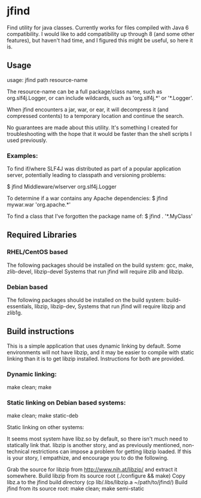 # jfind

Find utility for java classes.  Currently works for files compiled with Java 6 compatibility.
I would like to add compatibility up through 8 (and some other features), but haven't had time, 
and I figured this might be useful, so here it is.

## Usage

usage: jfind path resource-name

The resource-name can be a full package/class name, such as org.slf4j.Logger, or can include
wildcards, such as 'org.slf4j.\*' or '\*.Logger'.

When jfind encounters a jar, war, or ear, it will decompress it (and compressed contents)
to a temporary location and continue the search.

No guarantees are made about this utility.  It's something I created for troubleshooting
with the hope that it would be faster than the shell scripts I used previously.

### Examples: 

To find if/where SLF4J was distributed as part of a popular application server, potentially 
leading to classpath and versioning problems:

$ jfind Middleware/wlserver org.slf4j.Logger

To determine if a war contains any Apache dependencies:
$ jfind mywar.war 'org.apache.\*'

To find a class that I've forgotten the package name of:
$  jfind . '\*.MyClass'

## Required Libraries

### RHEL/CentOS based
The following packages should be installed on the build system: gcc, make, zlib-devel, libzip-devel
Systems that run jfind will require zlib and libzip.

### Debian based
The following packages should be installed on the build system: build-essentials, libzip, libzip-dev, 
Systems that run jfind will require libzip and zlib1g.

## Build instructions

This is a simple application that uses dynamic linking by default.  Some environments will not have
libzip, and it may be easier to compile with static linking than it is to get libzip installed.
Instructions for both are provided.

### Dynamic linking:

make clean; make

### Static linking on Debian based systems:

make clean; make static-deb

Static linking on other systems:

It seems most system have libz.so by default, so there isn't much need to statically link that.
libzip is another story, and as previously mentioned, non-technical restrictions can impose a
problem for getting libzip loaded.  If this is your story, I empathize, and encourage you to
do the following.

Grab the source for libzip from http://www.nih.at/libzip/ and extract it somewhere.
Build libzip from its source root (./configure && make)
Copy libz.a to the jfind build directory (cp lib/.libs/libzip.a ~/path/to/jfind/)
Build jfind from its source root: make clean; make semi-static

